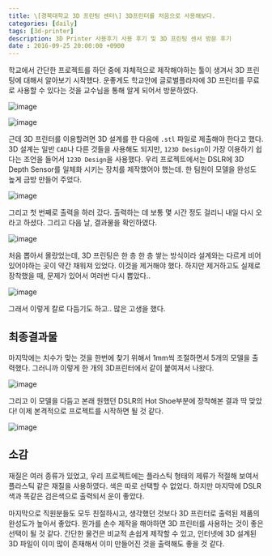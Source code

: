 ```yaml
---
title: \[경북대학교 3D 프린팅 센터\] 3D프린터를 처음으로 사용해보다.
categories: [daily]
tags: [3d-printer]
description: 3D Printer 사용후기 사용 후기 및 3D 프린팅 센서 방문 후기
date : 2016-09-25 20:00:00 +0900
---
```


학교에서 간단한 프로젝트를 하던 중에 자체적으로 제작해야하는 툴이 생겨서 3D 프린팅에 대해서 알아보기 시작했다. 운좋게도 학교안에 글로벌플라자에 3D 프린터를 무료로 사용할 수 있다는 것을 교수님을 통해 알게 되어서 방문하였다.

![image](https://farm9.staticflickr.com/8284/29283932984_802897b57e_b.jpg)

![image](https://c8.staticflickr.com/6/5289/29830840031_e101770979_b.jpg)

근데 3D 프린터를 이용할려면 3D 설계를 한 다음에 `.stl` 파일로 제출해야 한다고 했다. 3D 설계는 일반 `CAD`나 다른 것들을 사용해도 되지만, `123D Design`이 가장 이용하기 쉽다는 조언을 들어서 `123D Design`을 사용했다.
우리 프로젝트에서는 DSLR에 3D Depth Sensor를 일체화 시키는 장치를 제작했어야 했는데.
한 팀원이 모델을 완성도 높게 금방 만들어 주었다.

![image](https://farm9.staticflickr.com/8320/29876173306_8da4e76a43_b.jpg)

그리고 첫 번째로 출력을 하러 갔다. 출력하는 데 보통 몇 시간 정도 걸리니 내일 다시 오라고 하셨다. 그리고 다음 날, 결과물을 확인하였다.

![image](https://farm9.staticflickr.com/8189/29911424495_729b4c8546_b.jpg)

처음 뽑아서 몰랐었는데, 3D 프린팅은 한 층 한 층 쌓는 방식이라 설계와는 다르게 비어있어야하는 곳이 약간 채워져 있었다. 이것을 제거해야 했다. 하지만 제거하고도 실제로 장착했을 때, 문제가 있어서 여러번 다시 뽑았다..

![image](https://farm6.staticflickr.com/5279/29283946254_605bb1718e_b.jpg)

그래서 이렇게 칼로 다듬기도 하고.. 많은 고생을 했다.

## 최종결과물

마지막에는 치수가 맞는 것을 한번에 찾기 위해서 1mm씩 조절하면서 5개의 모델을 출력했다. 그러니까 이렇게 한 개의 3D프린터에서 같이 붙여져서 나왔다.

![image](https://farm9.staticflickr.com/8347/29283932474_a728913d7d_z.jpg)

그리고 이 모델을 다듬고 본래 원했던 DSLR의 Hot Shoe부분에 장착해본 결과 딱 맞았다! 이제 본격적으로 프로젝트를 시작하면 될 것 같다.

![image](https://farm6.staticflickr.com/5586/29283930484_54f042f6b4_b.jpg)

## 소감

재질은 여러 종류가 있었고, 우리 프로젝트에는 플라스틱 형태의 제류가 적절해 보여서 플라스틱 같은 재질을 사용하였다. 색은 따로 선택할 수 없었다. 하지만 마지막에 DSLR 색과 똑같은 검은색으로 출력되서 운이 좋았다.

마지막으로 직원분들도 모두 친절하시고, 생각했던 것보다 3D 프린터로 출력된 제품의 완성도가 높아서 좋았다. 뭔가를 손수 제작을 해야하면 3D 프린터를 사용하는 것이 좋은 선택이 될 것 같다. 간단한 물건은 비교적 손쉽게 제작할 수 있고, 인터넷에 3D 설계된 3D 파일이 이미 많이 존재해서 이미 만들어진 것을 출력해도 좋을 것 같다.
